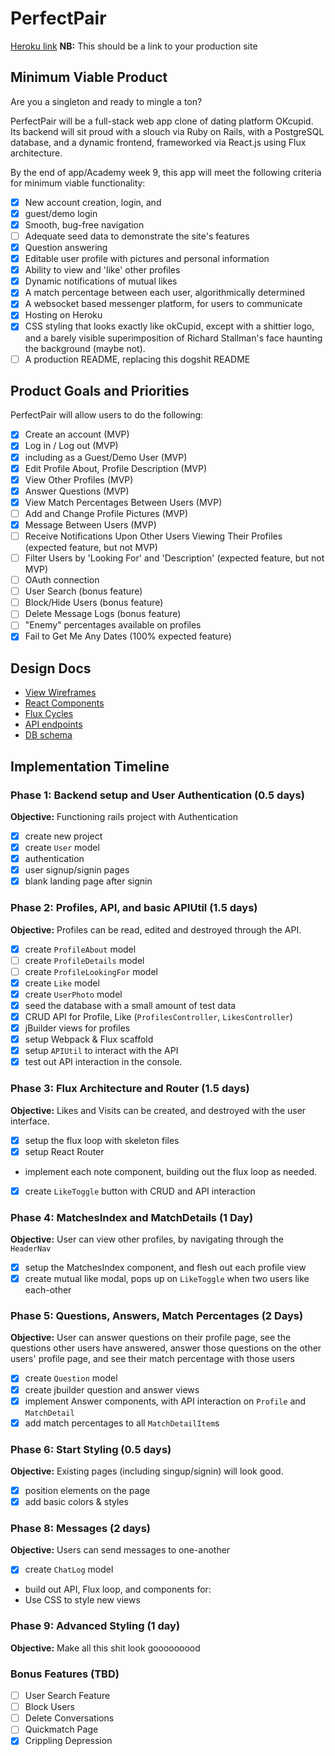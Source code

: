 # PerfectPair

[Heroku link][heroku] **NB:** This should be a link to your production site

[heroku]: www.perfect-pair.me

## Minimum Viable Product

Are you a singleton and ready to mingle a ton?

PerfectPair will be a full-stack web app clone of dating platform OKcupid. Its backend will sit proud with a slouch via Ruby on Rails, with a PostgreSQL database, and a dynamic frontend, frameworked via React.js using Flux architecture.

By the end of app/Academy week 9, this app will meet the following criteria for minimum viable functionality:

- [x] New account creation, login, and
- [x] guest/demo login
- [x] Smooth, bug-free navigation
- [ ] Adequate seed data to demonstrate the site's features
- [x] Question answering
- [x] Editable user profile with pictures and personal information
- [x] Ability to view and 'like' other profiles
- [x] Dynamic notifications of mutual likes
- [x] A match percentage between each user, algorithmically determined
- [x] A websocket based messenger platform, for users to communicate
- [x] Hosting on Heroku
- [x] CSS styling that looks exactly like okCupid, except with a shittier logo, and a barely visible superimposition of Richard Stallman's face haunting the background (maybe not).
- [ ] A production README, replacing this dogshit README

## Product Goals and Priorities

PerfectPair will allow users to do the following:

<!-- This is a Markdown checklist. Use it to keep track of your
progress. Put an x between the brackets for a checkmark: [x] -->

- [x] Create an account (MVP)
- [x] Log in / Log out (MVP)
- [x] including as a Guest/Demo User (MVP)
- [x] Edit Profile About, Profile Description (MVP)
- [x] View Other Profiles (MVP)
- [x] Answer Questions (MVP)
- [x] View Match Percentages Between Users (MVP)
- [ ] Add and Change Profile Pictures (MVP)
- [x] Message Between Users (MVP)
- [ ] Receive Notifications Upon Other Users Viewing Their Profiles (expected feature, but not MVP)
- [ ] Filter Users by 'Looking For' and 'Description' (expected feature, but not MVP)
- [ ] OAuth connection
- [ ] User Search (bonus feature)
- [ ] Block/Hide Users (bonus feature)
- [ ] Delete Message Logs (bonus feature)
- [ ] "Enemy" percentages available on profiles
- [x] Fail to Get Me Any Dates (100% expected feature)

## Design Docs
* [View Wireframes][views]
* [React Components][components]
* [Flux Cycles][flux-cycles]
* [API endpoints][api-endpoints]
* [DB schema][schema]

[views]: ./docs/views.md
[components]: ./docs/components.md
[flux-cycles]: ./docs/flux-cycles.md
[api-endpoints]: ./docs/api-endpoints.md
[schema]: ./docs/schema.md

## Implementation Timeline

### Phase 1: Backend setup and User Authentication (0.5 days)

**Objective:** Functioning rails project with Authentication

- [x] create new project
- [x] create `User` model
- [x] authentication
- [x] user signup/signin pages
- [x] blank landing page after signin

### Phase 2: Profiles, API, and basic APIUtil (1.5 days)

**Objective:** Profiles can be read, edited and destroyed through
the API.

- [x] create `ProfileAbout` model
- [ ] create `ProfileDetails` model
- [ ] create `ProfileLookingFor` model
- [x] create `Like` model
- [x] create `UserPhoto` model
- [x] seed the database with a small amount of test data
- [x] CRUD API for Profile, Like (`ProfilesController`, `LikesController`)
- [x] jBuilder views for profiles
- [x] setup Webpack & Flux scaffold
- [x] setup `APIUtil` to interact with the API
- [x] test out API interaction in the console.

### Phase 3: Flux Architecture and Router (1.5 days)

**Objective:** Likes and Visits can be created, and destroyed with the
user interface.

- [x] setup the flux loop with skeleton files
- [x] setup React Router
- implement each note component, building out the flux loop as needed.
- [x] create `LikeToggle` button with CRUD and API interaction

### Phase 4: MatchesIndex and MatchDetails (1 Day)

**Objective:** User can view other profiles, by navigating through the `HeaderNav`

- [x] setup the MatchesIndex component, and flesh out each profile view
- [x] create mutual like modal, pops up on `LikeToggle` when two users like each-other

### Phase 5: Questions, Answers, Match Percentages (2 Days)

**Objective:** User can answer questions on their profile page, see the questions other users have answered, answer those questions on the other users' profile page, and see their match percentage with those users

- [x] create `Question` model
- [x] create jbuilder question and answer views
- [x] implement Answer components, with API interaction on `Profile` and `MatchDetail`
- [x] add match percentages to all `MatchDetailItem`s

### Phase 6: Start Styling (0.5 days)

**Objective:** Existing pages (including singup/signin) will look good.

- [x] position elements on the page
- [x] add basic colors & styles

### Phase 8: Messages (2 days)

**Objective:** Users can send messages to one-another

- [x] create `ChatLog` model
- build out API, Flux loop, and components for:
- Use CSS to style new views

### Phase 9: Advanced Styling (1 day)

**Objective:** Make all this shit look gooooooood

### Bonus Features (TBD)
- [ ] User Search Feature
- [ ] Block Users
- [ ] Delete Conversations
- [ ] Quickmatch Page
- [x] Crippling Depression

[phase-one]: ./docs/phases/phase1.md
[phase-two]: ./docs/phases/phase2.md
[phase-three]: ./docs/phases/phase3.md
[phase-four]: ./docs/phases/phase4.md
[phase-five]: ./docs/phases/phase5.md
[phase-six]: ./docs/phases/phase6.md
[phase-seven]: ./docs/phases/phase7.md
[phase-eight]: ./docs/phases/phase8.md
[phase-nine]: ./docs/phases/phase9.md
